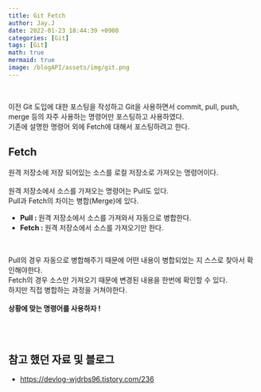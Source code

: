 ```yaml
---
title: Git Fetch
author: Jay.J
date: 2022-01-23 18:44:39 +0900
categories: [Git]
tags: [Git]
math: true
mermaid: true
image: /blogAPI/assets/img/git.png
---
```


<br>

이전 Git 도입에 대한 포스팅을 작성하고 Git을 사용하면서 commit, pull, push, merge 등의 자주 사용하는 명령어만 포스팅하고 사용하였다.<br>
기존에 설명한 명령어 외에 Fetch에 대해서 포스팅하려고 한다.

## Fetch

원격 저장소에 저장 되어있는 소스를 로컬 저장소로 가져오는 명령어이다.<br>
<br>
원격 저장소에서 소스를 가져오는 명령어는 Pull도 있다.<br>
Pull과 Fetch의 차이는 병합(Merge)에 있다.

- <b>Pull : </b>원격 저장소에서 소스를 가져와서 자동으로 병합한다.
- <b>Fetch : </b>원격 저장소에서 소스를 가져오기만 한다.

<br>

Pull의 경우 자동으로 병합해주기 때문에 어떤 내용이 병합되었는 지 스스로 찾아서 확인해야한다.<br>
Fetch의 경우 소스만 가져오기 때문에 변경된 내용을 한번에 확인할 수 있다.<br>
하지만 직접 병합하는 과정을 거쳐야한다.<br>
<br>
<b>상황에 맞는 명령어를 사용하자 !</b>

<br>
<br>

## 참고 했던 자료 및 블로그
 - <a href="https://devlog-wjdrbs96.tistory.com/236" target="_blank">https://devlog-wjdrbs96.tistory.com/236</a>